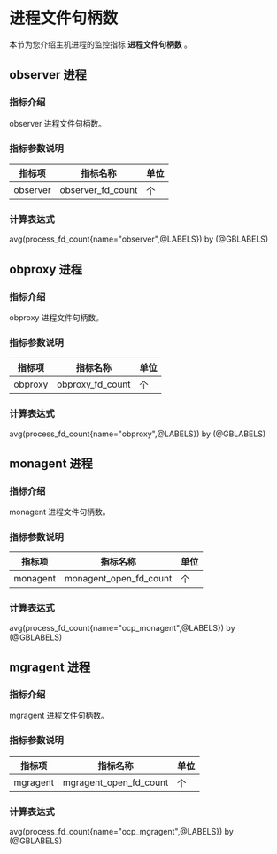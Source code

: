 # 进程文件句柄数

本节为您介绍主机进程的监控指标 **进程文件句柄数** 。

## observer 进程

### 指标介绍

observer 进程文件句柄数。

### 指标参数说明

| **指标项** | **指标名称** | **单位** |
|---------|----------|--------|
| observer | observer_fd_count | 个     |

### 计算表达式

avg(process_fd_count{name="observer",@LABELS}) by (@GBLABELS)

## obproxy 进程

### 指标介绍

obproxy 进程文件句柄数。

### 指标参数说明

| **指标项** | **指标名称** | **单位** |
|---------|----------|--------|
| obproxy | obproxy_fd_count | 个     |

### 计算表达式

avg(process_fd_count{name="obproxy",@LABELS}) by (@GBLABELS)

## monagent 进程

### 指标介绍

monagent 进程文件句柄数。

### 指标参数说明

| **指标项** | **指标名称** | **单位** |
|---------|----------|--------|
| monagent | monagent_open_fd_count | 个     |

### 计算表达式

avg(process_fd_count{name="ocp_monagent",@LABELS}) by (@GBLABELS)

## mgragent 进程

### 指标介绍

mgragent 进程文件句柄数。

### 指标参数说明

| **指标项** | **指标名称** | **单位** |
|---------|----------|--------|
| mgragent | mgragent_open_fd_count | 个     |

### 计算表达式

avg(process_fd_count{name="ocp_mgragent",@LABELS}) by (@GBLABELS)

